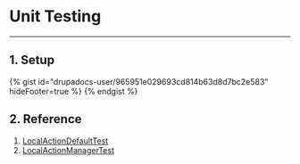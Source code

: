 # Unit Testing

---

## 1. Setup
{% gist id="drupadocs-user/965951e029693cd814b63d8d7bc2e583" hideFooter=true %} {% endgist %}


## 2. Reference

1. [LocalActionDefaultTest](https://github.com/drupal/drupal/blob/8.5.x/core/tests/Drupal/Tests/Core/Menu/LocalActionDefaultTest.php)
2. [LocalActionManagerTest](https://github.com/drupal/drupal/blob/8.5.x/core/tests/Drupal/Tests/Core/Menu/LocalActionManagerTest.php)
